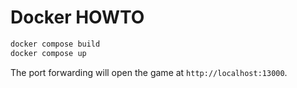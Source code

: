 # Docker HOWTO

```bash
docker compose build
docker compose up
```

The port forwarding will open the game at `http://localhost:13000`.


